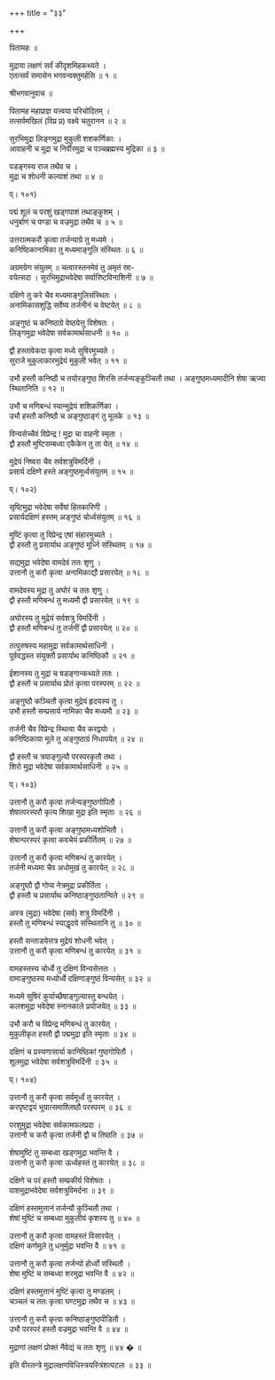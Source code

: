 +++
title = "३३"

+++
  
पितामहः ॥  
  
मुद्राया लक्षणं सर्वं कीदृशमिहकथ्यते ।  
एतत्सर्वं समासेन भगवन्वक्तुमर्हसि ॥ १ ॥  
  
श्रीभगवानुवाच ॥  
  
पितामह महाप्राज्ञ यत्त्वया परिचोदितम् ।  
तत्सर्वमखिलं (विप्र प्र) वक्ष्ये चतुरानन ॥ २ ॥  
  
सुरभिमुद्रा लिङ्गमुद्रा मुकुली शशकर्णिकाः ।  
आवाहनी च मुद्रा च निर्वीरमुद्रा च पञ्चब्रह्मस्य मुद्रिका ॥ ३ ॥  
  
पडङ्गस्य राज तथैव च ।  
मुद्रा च शोधनी कल्याशं तथा ॥ ४ ॥  
  
प्। १०१)  
  
पद्मं शूलं च परशुं खड्गपाशं तथाङ्कुशम् ।  
धनुर्बाणं च पण्डा च वज्रमुद्रा तथैव च ॥ ५ ॥  
  
उत्तरात्मकरौ कृत्वा तर्जन्याग्रे तु मध्यमे ।  
कनिष्ठिकानामिका तु मध्यमाङ्गुलि संस्थितः ॥ ६ ॥  
  
अग्रमग्रेण संयुतम् ॥ चत्वारस्तनमेवं तु अमृतं स्रा-  
वयेत्सदा । सुरभिमुद्राभवेदेषा सर्वारिष्टविनाशिनी ॥ ७ ॥  
  
दक्षिणे तु करे चैव मध्यमाङ्गुलिसंस्थितः ।  
अनामिकासशुद्धि सर्वेष्य तर्जनीनं च वेष्टयेत् ॥ ८ ॥  
  
अङ्गुष्ठं च कनिष्ठाग्रे वेष्ठयेत्तु विशेषतः ।  
लिङ्गमुद्रा भवेदेषा सर्वकामार्थसाधनी ॥ १० ॥  
  
द्वौ हस्तावेकदा कृत्वा मध्ये सुषिरमुच्यते ।  
सुराजे मुकुलाकारमुद्रेयं मुकुली भवेत् ॥ ११ ॥  
  
उभौ हस्तौ कनिष्ठौ च तयोरङ्गुष्ठ शिरसि तर्जन्यङ्कुञ्चितौ तथा । अङ्गुष्ठमध्यमादीनि शेषा ऋज्वा स्थितानिति ॥ १२ ॥  
  
उभौ च मणिबन्धं स्यान्मुद्रेयं शशिकर्णिका ।  
उभौ हस्तौ कनिष्ठौ च अङ्गुष्ठाङ्गं तु मूलके ॥ १३ ॥  
  
विन्यसेच्चैवं विप्रेन्द्र ! मुद्रा चा वाहनी स्मृता ।  
द्वौ हस्तौ मुष्टिसम्बध्वा एकैकेन तु ता येत् ॥ १४ ॥  
  
मुद्रेयं निष्वरा चैव सर्वशत्रुविमर्दिनी ।  
प्रसार्य दक्षिणे हस्ते अङ्गुष्ठमूर्ध्वसंयुतम् ॥ १५ ॥  
  
प्। १०२)  
  
सृष्टिमुद्रा भवेदेषा सर्वेषां हितकारिणी ।  
प्रसार्यदक्षिणं हस्तम् अङ्गुष्ठं चोर्ध्वसंयुतम् ॥ १६ ॥  
  
मुष्टिं कृत्वा तु विप्रेन्द्र एषां संहारमुच्यते ।  
द्वौ हस्तौ तु प्रसार्याथ अङ्गुष्ठं मूर्ध्नि संस्थितम् ॥ १७ ॥  
  
सद्यमुद्रा भवेदेषा वामदेवं ततः शृणु ।  
उत्तानौ तु करौ कृत्वा अनामिकाद्यौ प्रसारयेत् ॥ १८ ॥  
  
वामदेवस्य मुद्रा तु अघोरं च ततः शृणु ।  
द्वौ हस्तौ मणिबन्धं तु मध्यमौ द्वौ प्रसारयेत् ॥ १९ ॥  
  
अघोरस्य तु मुद्रेयं सर्वशत्रु विमर्दिनी ।  
द्वौ हस्तौ मणिबन्धं तु तर्जनीं द्वौ प्रसारयेत् ॥ २० ॥  
  
तत्पुरुषस्य महामुद्रा सर्वकामार्थसाधिनी ।  
पूर्ववद्धस्त संयुक्तौ प्रसार्याथ कनिष्ठिकौ ॥ २१ ॥  
  
ईशानस्य तु मुद्रां च षडङ्गान्कथ्यते ततः ।  
द्वौ हस्तौ च प्रसार्याथ प्रोतं कृत्वा परस्परम् ॥ २२ ॥  
  
अङ्गुष्ठौ कञ्चितौ कृत्वा मुद्रेयं हृदयस्य तु ।  
उभौ हस्तौ सम्प्रसार्य नामिका चैव मध्यमौ ॥ २३ ॥  
  
तर्जनी चैव विप्रेन्द्र स्थित्वा चैव करद्वयोः ।  
कनिष्ठिकाया मूले तु अङ्गुष्ठाग्रं निधापयेत् ॥ २४ ॥  
  
द्वौ हस्तौ च त्रयाङ्गुल्यौ परस्परकृतौ तथा ।  
शिरो मुद्रा भवेदेषा सर्वकामार्थसाधिनी ॥ २५ ॥  
  
प्। १०३)  
  
उत्तानौ तु करौ कृत्वा तर्जन्यङ्गुष्ठगोपितौ ।  
शेषात्परस्परौ कृत्य शिखा मुद्रा इति स्मृताः ॥ २६ ॥  
  
उत्तानौ तु करौ कृत्वा अङ्गुष्ठमध्यशोभितौ ।  
शेषान्परस्परं कृत्वा कवचेयं प्रकीर्तितम् ॥ २७ ॥  
  
उत्तानौ तु करौ कृत्वा मणिबन्धं तु कारयेत् ।  
तर्जनी मध्यमा चैव अधोमुखं तु कारयेत् ॥ २८ ॥  
  
अङ्गुष्ठौ द्वौ गोप्य नेत्रमुद्रा प्रकीर्तिता ।  
द्वौ हस्तौ च प्रसार्याथ कनिष्ठाङ्गुष्ठतान्विते ॥ २९ ॥  
  
अस्त्र (मुद्रा) भवेदेषा (सर्व) शत्रु विमर्दिनी ।  
हस्तौ तु मणिबन्धं स्याद्धृदये संस्थितानि तु ॥ ३० ॥  
  
हस्तौ सन्ताडयेत्तत्र मुद्रेयं शोधनी भवेत् ।  
उत्तानौ तु करौ कृत्वा मणिबन्धं तु कारयेत् ॥ ३१ ॥  
  
वामहस्तस्य चोर्ध्वे तु दक्षिणं विन्यसेत्ततः ।  
वामाङ्गुष्ठस्य मध्योर्ध्वे दक्षिणाङ्गुष्ठं विन्यसेत् ॥ ३२ ॥  
  
मध्यमे सुषिरं कुर्याच्छैषाङ्गुल्यास्तु बन्धयेत् ।  
कलशमुद्रा भवेदेषा स्नानकाले प्रयोजयेत् ॥ ३३ ॥  
  
उभौ करौ च विप्रेन्द्र मणिबन्धं तु कारयेत् ।  
मुकुलीकृत हस्तौ द्वौ पद्ममुद्रा इति स्मृताः ॥ ३४ ॥  
  
दक्षिणं च प्रस्यणासार्या कानिष्ठिकां गुष्ठगोपितौ ।  
शूलमुद्रा भवेदेषा सर्वशत्रुविमर्दिनी ॥ ३५ ॥  
  
प्। १०४)  
  
उत्तानौ तु करौ कृत्वा सर्वमूर्ध्वं तु कारयेत् ।  
करपृष्टद्वयं भूयात्समाश्लिष्ठौ परस्परम् ॥ ३६ ॥  
  
परशुमुद्रा भवेदेषा सर्वकामफलप्रदा ।  
उत्तानौ च करौ कृत्वा तर्जनी द्वौ च तिष्ठति ॥ ३७ ॥  
  
शेषामुष्टिं तु सम्बध्वा खड्गमुद्रा भवन्ति वै ।  
उत्तानौ तु करौ कृत्वा ऊर्ध्वहस्तं तु कारयेत् ॥ ३८ ॥  
  
दक्षिणे च परं हस्तौ सम्प्रकीर्य विशेषतः ।  
पाशमुद्राभवेदेषा सर्वशत्रुविमर्दना ॥ ३९ ॥  
  
दक्षिणं हस्तमुत्तानं तर्जन्यौ कुञ्चितौ तथा ।  
शेषां मुष्टिं च सम्बध्वा मुकुलीयं कृशस्य तु ॥ ४० ॥  
  
उत्तानौ तु करौ कृत्वा वामहस्तं विसारयेत् ।  
दक्षिणं कर्णमूले तु धनुर्मुद्रा भवन्ति वै ॥ ४१ ॥  
  
उत्तानौ तु करौ कृत्वा तर्जन्यो होर्ध्वो संस्थितौ ।  
शेषा मुष्टिं च सम्बध्वा शरमुद्रा भवन्ति वै ॥ ४२ ॥  
  
दक्षिणं हस्तमुत्तानं मुष्टिं कृत्वा तु मण्डलम् ।  
चञ्चलं च ततः कृत्वा घण्टमुद्रा तथैव च ॥ ४३ ॥  
  
उत्तानौ तु करौ कृत्वा कनिष्ठाङ्गुष्ठपीडितौ ।  
उभौ परस्परं हस्तौ वज्रमुद्रा भवन्ति वै ॥ ४४ ॥  
  
मुद्राणां लक्षणं प्रोक्तं नैवेद्यं च ततः शृणु ॥ ४४ � ॥  
  
इति वीरतन्त्रे मुद्रालक्षणविधिस्त्रयस्त्रिंशत्पटलः ॥ ३३ ॥  
